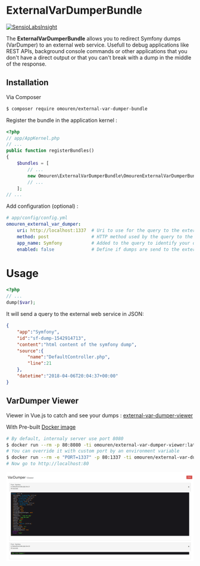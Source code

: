 # ExternalVarDumperBundle

[![SensioLabsInsight](https://insight.sensiolabs.com/projects/694ddc50-0dab-4d11-962d-e973404d8ce2/mini.png)](https://insight.sensiolabs.com/projects/694ddc50-0dab-4d11-962d-e973404d8ce2)

The **ExternalVarDumperBundle** allows you to redirect Symfony dumps (VarDumper) to an external web service. Usefull to debug applications like REST APIs, background console commands or other applications that you don't have a direct output or that you can't break with a dump in the middle of the response.

## Installation

Via Composer

``` bash
$ composer require omouren/external-var-dumper-bundle
```

Register the bundle in the application kernel :

```php
<?php
// app/AppKernel.php
// ...
public function registerBundles()
{
    $bundles = [
        // ...
        new Omouren\ExternalVarDumperBundle\OmourenExternalVarDumperBundle(),
        // ...
    ];
// ...
```

Add configuration (optional) :

```yml
# app/config/config.yml
omouren_external_var_dumper:
    uri: http://localhost:1337  # Uri to use for the query to the external service
    method: post                # HTTP method used by the query to the external service
    app_name: Symfony           # Added to the query to identify your dump source
    enabled: false              # Define if dumps are send to the external service
```

Usage
=====

```php
<?php
// ...
dump($var);
```

It will send a query to the external web service in JSON:
```json
{
    "app":"Symfony",
    "id":"sf-dump-1542914713",
    "content":"html content of the symfony dump",
    "source":{
        "name":"DefaultController.php",
        "line":21
    },
    "datetime":"2018-04-06T20:04:37+00:00"
}
```

## VarDumper Viewer
Viewer in Vue.js to catch and see your dumps :
[external-var-dumper-viewer](https://github.com/omouren/external-var-dumper-viewer)

With Pre-built [Docker image](https://hub.docker.com/r/omouren/external-var-dumper-viewer/)
``` bash
# By default, internaly server use port 8080
$ docker run --rm -p 80:8080 -ti omouren/external-var-dumper-viewer:latest
# You can override it with custom port by an environment variable
$ docker run --rm -e "PORT=1337" -p 80:1337 -ti omouren/external-var-dumper-viewer:latest
# Now go to http://localhost:80
```

![Var Dumper Viewer](https://raw.githubusercontent.com/omouren/external-var-dumper-viewer/master/screenshot.png)
